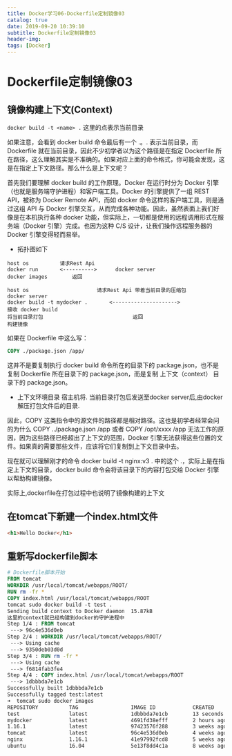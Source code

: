 ```yaml
---
title: Docker学习06-Dockerfile定制镜像03
catalog: true
date: 2019-09-20 10:39:10
subtitle: Dockerfile定制镜像03
header-img:
tags: [Docker]
---
```

# Dockerfile定制镜像03

## 镜像构建上下文(Context)
`docker build -t <name> .`
这里的点表示当前目录

如果注意，会看到 docker build 命令最后有一个 .。. 表示当前目录，而 Dockerfile 就在当前目录，因此不少初学者以为这个路径是在指定 Dockerfile 所在路径，这么理解其实是不准确的。如果对应上面的命令格式，你可能会发现，这是在指定上下文路径。那么什么是上下文呢？

首先我们要理解 docker build 的工作原理。Docker 在运行时分为 Docker 引擎（也就是服务端守护进程）和客户端工具。Docker 的引擎提供了一组 REST API，被称为 Docker Remote API，而如 docker 命令这样的客户端工具，则是通过这组 API 与 Docker 引擎交互，从而完成各种功能。因此，虽然表面上我们好像是在本机执行各种 docker 功能，但实际上，一切都是使用的远程调用形式在服务端（Docker 引擎）完成。也因为这种 C/S 设计，让我们操作远程服务器的 Docker 引擎变得轻而易举。

- 拓扑图如下
~~~
host os          请求Rest Api          
docker run       <---------->      docker server
docker images        返回

host os                      请求Rest Api 带着当前目录的压缩包           docker server
docker build -t mydocker .       <--------------------->                 接收 docker build
将当前目录打包                             返回                          构建镜像

~~~
如果在 Dockerfile 中这么写：
~~~ Dockerfile
COPY ./package.json /app/
~~~

这并不是要复制执行 docker build 命令所在的目录下的 package.json，也不是复制 Dockerfile 所在目录下的 package.json，而是复制 上下文（context） 目录下的 package.json。
- 上下文环境目录
宿主机将. 当前目录打包后发送至docker server后,由docker解压打包文件后的目录.

因此，COPY 这类指令中的源文件的路径都是相对路径。这也是初学者经常会问的为什么 COPY ../package.json /app 或者 COPY /opt/xxxx /app 无法工作的原因，因为这些路径已经超出了上下文的范围，Docker 引擎无法获得这些位置的文件。如果真的需要那些文件，应该将它们复制到上下文目录中去。

现在就可以理解刚才的命令 docker build -t nginx:v3 . 中的这个 .，实际上是在指定上下文的目录，docker build 命令会将该目录下的内容打包交给 Docker 引擎以帮助构建镜像。

实际上,dockerfile在打包过程中也说明了镜像构建的上下文

## 在tomcat下新建一个index.html文件
~~~ html
<h1>Hello Docker</h1>
~~~

## 重新写dockerfile脚本
~~~ dockerfile
# Dockerfile脚本开始
FROM tomcat
WORKDIR /usr/local/tomcat/webapps/ROOT/
RUN rm -fr *
COPY index.html /usr/local/tomcat/webapps/ROOT
tomcat sudo docker build -t test .
Sending build context to Docker daemon  15.87kB
这里的context就已经构建到docker的守护进程中
Step 1/4 : FROM tomcat
 ---> 96c4e536d0eb
Step 2/4 : WORKDIR /usr/local/tomcat/webapps/ROOT/
 ---> Using cache
 ---> 9350deb03d0d
Step 3/4 : RUN rm -fr *
 ---> Using cache
 ---> f6814fab3fe4
Step 4/4 : COPY index.html /usr/local/tomcat/webapps/ROOT
 ---> 1dbbbda7e1cb
Successfully built 1dbbbda7e1cb
Successfully tagged test:latest
➜  tomcat sudo docker images
REPOSITORY          TAG                 IMAGE ID            CREATED             SIZE
test                latest              1dbbbda7e1cb        13 seconds ago      506MB
mydocker            latest              4691fd38efff        2 hours ago         506MB
1.16.1              latest              97423576f288        3 weeks ago         126MB
tomcat              latest              96c4e536d0eb        4 weeks ago         506MB
nginx               1.16.1              41e97992fcd8        5 weeks ago         126MB
ubuntu              16.04               5e13f8dd4c1a        8 weeks ago         120MB
~~~







